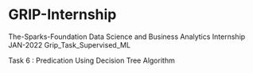 # GRIP-Internship

The-Sparks-Foundation
Data Science and Business Analytics Internship
JAN-2022
Grip_Task_Supervised_ML

Task 6 : Predication Using Decision Tree Algorithm
